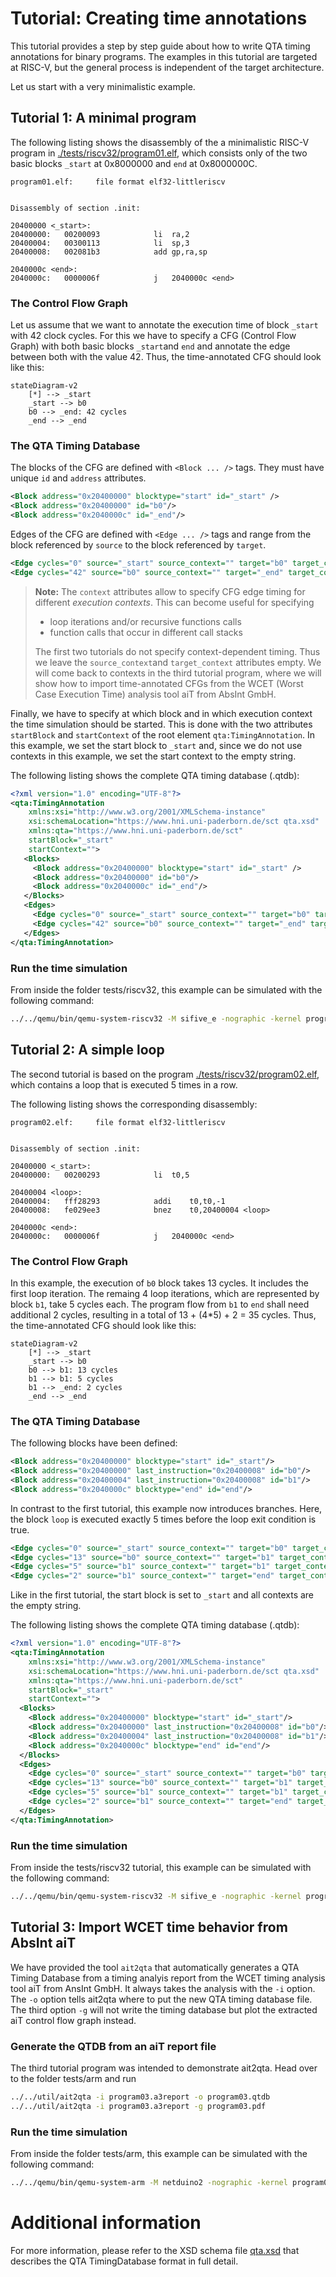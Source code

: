 # Tutorial: Creating time annotations

This tutorial provides a step by step guide about how to write QTA timing annotations for binary programs. The examples in this tutorial are targeted at RISC-V, but the general process is independent of the target architecture.

Let us start with a very minimalistic example.

## Tutorial 1: A minimal program

The following listing shows the disassembly of the a minimalistic RISC-V program in [./tests/riscv32/program01.elf](./tests/riscv32/program01.elf), which consists only of the two basic blocks `_start` at 0x8000000 and `end` at 0x8000000C.

```
program01.elf:     file format elf32-littleriscv


Disassembly of section .init:

20400000 <_start>:
20400000:	00200093          	li	ra,2
20400004:	00300113          	li	sp,3
20400008:	002081b3          	add	gp,ra,sp

2040000c <end>:
2040000c:	0000006f          	j	2040000c <end>
```

### The Control Flow Graph

Let us assume that we want to annotate the execution time of block `_start` with 42 clock cycles. For this we have to specify a CFG (Control Flow Graph) with both basic blocks `_start`and `end` and annotate the edge between both with the value 42. Thus, the time-annotated CFG should look like this:

```mermaid
stateDiagram-v2
    [*] --> _start
    _start --> b0
    b0 --> _end: 42 cycles
    _end --> _end
```

### The QTA Timing Database

The blocks of the CFG are defined with `<Block ... />` tags. They must have unique `id` and `address` attributes.

```xml
<Block address="0x20400000" blocktype="start" id="_start" />
<Block address="0x20400000" id="b0"/>
<Block address="0x2040000c" id="_end"/>
```

Edges of the CFG are defined with `<Edge ... />` tags and range from the block referenced by `source` to the block referenced by `target`.

```xml
<Edge cycles="0" source="_start" source_context="" target="b0" target_context=""/>
<Edge cycles="42" source="b0" source_context="" target="_end" target_context=""/>
```

> **Note:**
> The `context` attributes allow to specify CFG edge timing for different _execution contexts_. This can become useful for specifying
>
>   - loop iterations and/or recursive functions calls
>   - function calls that occur in different call stacks
>
> The first two tutorials do not specify context-dependent timing. Thus we leave the `source_context`and `target_context` attributes empty. We will come back to contexts in the third tutorial program, where we will show how to import time-annotated CFGs from the WCET (Worst Case Execution Time) analysis tool aiT from AbsInt GmbH.

Finally, we have to specify at which block and in which execution context the time simulation should be started. This is done with the two attributes `startBlock` and `startContext` of the root element `qta:TimingAnnotation`. In this example, we set the start block to `_start` and, since we do not use contexts in this example, we set the start context to the empty string.

The following listing shows the complete QTA timing database (.qtdb):

```xml
<?xml version="1.0" encoding="UTF-8"?>
<qta:TimingAnnotation
    xmlns:xsi="http://www.w3.org/2001/XMLSchema-instance"
    xsi:schemaLocation="https://www.hni.uni-paderborn.de/sct qta.xsd"
    xmlns:qta="https://www.hni.uni-paderborn.de/sct"
    startBlock="_start"
    startContext="">
   <Blocks>
     <Block address="0x20400000" blocktype="start" id="_start" />
     <Block address="0x20400000" id="b0"/>
     <Block address="0x2040000c" id="_end"/>
   </Blocks>
   <Edges>
     <Edge cycles="0" source="_start" source_context="" target="b0" target_context=""/>
     <Edge cycles="42" source="b0" source_context="" target="_end" target_context=""/>
   </Edges>
</qta:TimingAnnotation>
```

### Run the time simulation

From inside the folder tests/riscv32, this example can be simulated with the following command:

```bash
../../qemu/bin/qemu-system-riscv32 -M sifive_e -nographic -kernel program01.elf -plugin ../../libqta.so,arg=./program01.qtdb
```

## Tutorial 2: A simple loop

The second tutorial is based on the program [./tests/riscv32/program02.elf](./tests/riscv32/program02.elf), which contains a loop that is executed 5 times in a row.

The following listing shows the corresponding disassembly:

```
program02.elf:     file format elf32-littleriscv


Disassembly of section .init:

20400000 <_start>:
20400000:	00200293          	li	t0,5

20400004 <loop>:
20400004:	fff28293          	addi	t0,t0,-1
20400008:	fe029ee3          	bnez	t0,20400004 <loop>

2040000c <end>:
2040000c:	0000006f          	j	2040000c <end>
```

### The Control Flow Graph

In this example, the execution of `b0` block takes 13 cycles. It includes the first loop iteration. The remaing 4 loop iterations, which are represented by block `b1`, take 5 cycles each. The program flow from `b1` to `end` shall need additional 2 cycles, resulting in a total of 13 + (4*5) + 2 = 35 cycles. Thus, the time-annotated CFG should look like this:

```mermaid
stateDiagram-v2
    [*] --> _start
    _start --> b0
    b0 --> b1: 13 cycles
    b1 --> b1: 5 cycles
    b1 --> _end: 2 cycles
    _end --> _end
```

### The QTA Timing Database

The following blocks have been defined:

```xml
<Block address="0x20400000" blocktype="start" id="_start"/>
<Block address="0x20400000" last_instruction="0x20400008" id="b0"/>
<Block address="0x20400004" last_instruction="0x20400008" id="b1"/>
<Block address="0x2040000c" blocktype="end" id="end"/>
```

In contrast to the first tutorial, this example now introduces branches. Here, the block `loop` is executed exactly 5 times before the loop exit condition is true.

```xml
<Edge cycles="0" source="_start" source_context="" target="b0" target_context=""/>
<Edge cycles="13" source="b0" source_context="" target="b1" target_context=""/>
<Edge cycles="5" source="b1" source_context="" target="b1" target_context=""/>
<Edge cycles="2" source="b1" source_context="" target="end" target_context=""/>
```

Like in the first tutorial, the start block is set to `_start` and all contexts are the empty string.

The following listing shows the complete QTA timing database (.qtdb):

```xml
<?xml version="1.0" encoding="UTF-8"?>
<qta:TimingAnnotation
    xmlns:xsi="http://www.w3.org/2001/XMLSchema-instance"
    xsi:schemaLocation="https://www.hni.uni-paderborn.de/sct qta.xsd"
    xmlns:qta="https://www.hni.uni-paderborn.de/sct"
    startBlock="_start"
    startContext="">
  <Blocks>
    <Block address="0x20400000" blocktype="start" id="_start"/>
    <Block address="0x20400000" last_instruction="0x20400008" id="b0"/>
    <Block address="0x20400004" last_instruction="0x20400008" id="b1"/>
    <Block address="0x2040000c" blocktype="end" id="end"/>
  </Blocks>
  <Edges>
    <Edge cycles="0" source="_start" source_context="" target="b0" target_context=""/>
    <Edge cycles="13" source="b0" source_context="" target="b1" target_context=""/>
    <Edge cycles="5" source="b1" source_context="" target="b1" target_context=""/>
    <Edge cycles="2" source="b1" source_context="" target="end" target_context=""/>
  </Edges>
</qta:TimingAnnotation>
```

### Run the time simulation

From inside the tests/riscv32 tutorial, this example can be simulated with the following command:

```bash
../../qemu/bin/qemu-system-riscv32 -M sifive_e -nographic -kernel program02.elf -plugin ../../libqta.so,arg=./program02.qtdb
```

## Tutorial 3: Import WCET time behavior from AbsInt aiT

We have provided the tool `ait2qta` that automatically generates a QTA Timing Database from a timing analyis report from the WCET timing analysis tool aiT from AnsInt GmbH. It always takes the analysis with the `-i` option.
The `-o` option tells ait2qta where to put the new QTA timing database file. The third option `-g` will not write the timing database but plot the extracted aiT control flow graph instead.

### Generate the QTDB from an aiT report file

The third tutorial program was intended to demonstrate ait2qta. Head over to the folder tests/arm and run
```bash
../../util/ait2qta -i program03.a3report -o program03.qtdb
../../util/ait2qta -i program03.a3report -g program03.pdf
```

### Run the time simulation

From inside the folder tests/arm, this example can be simulated with the following command:

```bash
../../qemu/bin/qemu-system-arm -M netduino2 -nographic -kernel program03.elf -plugin ../../libqta.so,arg=./program03.qtdb
```

# Additional information

For more information, please refer to the XSD schema file [qta.xsd](/extra/xsd/qta.xsd) that describes the QTA TimingDatabase format in full detail.
